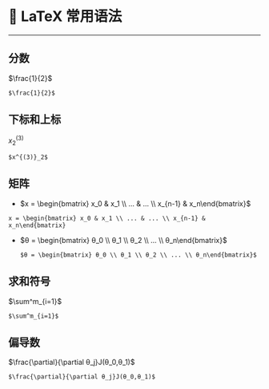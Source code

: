 # 🐣  LaTeX 常用语法

---

## 分数

$\frac{1}{2}$

```
$\frac{1}{2}$
```



## 下标和上标

$x^{(3)}_2$

```
$x^{(3)}_2$
```



## 矩阵

-  $x = \begin{bmatrix} x_0 & x_1 \\ ... & ... \\ x_{n-1} & x_n\end{bmatrix}$

  ```
  x = \begin{bmatrix} x_0 & x_1 \\ ... & ... \\ x_{n-1} & x_n\end{bmatrix}
  ```

  

- $θ = \begin{bmatrix} θ_0 \\ θ_1 \\ θ_2 \\ ... \\ θ_n\end{bmatrix}$

  ```
  $θ = \begin{bmatrix} θ_0 \\ θ_1 \\ θ_2 \\ ... \\ θ_n\end{bmatrix}$
  ```



## 求和符号

$\sum^m_{i=1}$

```
$\sum^m_{i=1}$
```



## 偏导数

$\frac{\partial}{\partial θ_j}J(θ_0,θ_1)$

```
$\frac{\partial}{\partial θ_j}J(θ_0,θ_1)$
```

